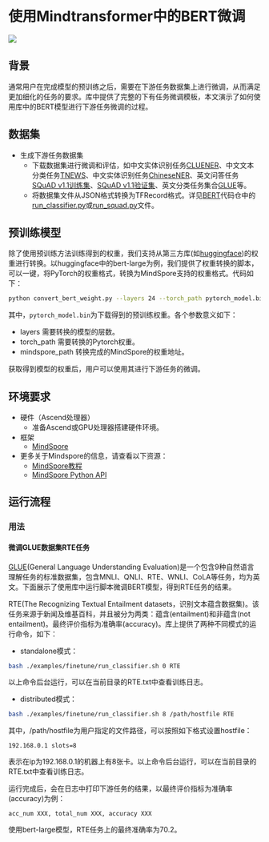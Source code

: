 # 使用Mindtransformer中的BERT微调

<a href="https://gitee.com/mindspore/docs/blob/master/docs/mindformer/docs/source_zh_cn/mindtransformer_bert_finetune.md" target="_blank"><img src="https://mindspore-website.obs.cn-north-4.myhuaweicloud.com/website-images/master/resource/_static/logo_source.png"></a>

## 背景

通常用户在完成模型的预训练之后，需要在下游任务数据集上进行微调，从而满足更加细化的任务的要求。库中提供了完整的下有任务微调模板，本文演示了如何使用库中的BERT模型进行下游任务微调的过程。

## 数据集

- 生成下游任务数据集
    - 下载数据集进行微调和评估，如中文实体识别任务[CLUENER](https://github.com/CLUEbenchmark/CLUENER2020)、中文文本分类任务[TNEWS](https://github.com/CLUEbenchmark/CLUE)、中文实体识别任务[ChineseNER](https://github.com/zjy-ucas/ChineseNER)、英文问答任务[SQuAD v1.1训练集](https://rajpurkar.github.io/SQuAD-explorer/dataset/train-v1.1.json)、[SQuAD v1.1验证集](https://rajpurkar.github.io/SQuAD-explorer/dataset/dev-v1.1.json)、英文分类任务集合[GLUE](https://gluebenchmark.com/tasks)等。
    - 将数据集文件从JSON格式转换为TFRecord格式。详见[BERT](https://github.com/google-research/bert)代码仓中的[run_classifier.py](https://github.com/google-research/bert/blob/master/run_classifier.py)或[run_squad.py](https://github.com/google-research/bert/blob/master/run_squad.py)文件。

## 预训练模型

除了使用预训练方法训练得到的权重，我们支持从第三方库(如[huggingface](https://huggingface.co/))的权重进行转换。以huggingface中的bert-large为例，我们提供了权重转换的脚本，可以一键，将PyTorch的权重格式，转换为MindSpore支持的权重格式。代码如下：

```bash
python convert_bert_weight.py --layers 24 --torch_path pytorch_model.bin --mindspore_path ./converted_mindspore_bert.ckpt
```

其中，`pytorch_model.bin`为下载得到的预训练权重。各个参数意义如下：

- layers                      需要转换的模型的层数。
- torch_path                  需要转换的Pytorch权重。
- mindspore_path              转换完成的MindSpore的权重地址。

获取得到模型的权重后，用户可以使用其进行下游任务的微调。

## 环境要求

- 硬件（Ascend处理器）
    - 准备Ascend或GPU处理器搭建硬件环境。
- 框架
    - [MindSpore](https://gitee.com/mindspore/mindspore)
- 更多关于Mindspore的信息，请查看以下资源：
    - [MindSpore教程](https://www.mindspore.cn/tutorials/zh-CN/master/index.html)
    - [MindSpore Python API](https://www.mindspore.cn/docs/zh-CN/master/index.html)

## 运行流程

### 用法

#### 微调GLUE数据集RTE任务

[GLUE](https://gluebenchmark.com/)(General Language Understanding Evaluation)是一个包含9种自然语言理解任务的标准数据集，包含MNLI、QNLI、RTE、WNLI、CoLA等任务，均为英文。下面展示了使用库中运行脚本微调BERT模型，得到RTE任务的结果。

RTE(The Recognizing Textual Entailment datasets，识别文本蕴含数据集)。该任务来源于新闻及维基百科，并且被分为两类：蕴含(entailment)和非蕴含(not entailment)。最终评价指标为准确率(accuracy)。库上提供了两种不同模式的运行命令，如下：

- standalone模式：

```bash
bash ./examples/finetune/run_classifier.sh 0 RTE
```

以上命令后台运行，可以在当前目录的RTE.txt中查看训练日志。

- distributed模式：

```bash
bash ./examples/finetune/run_classifier.sh 8 /path/hostfile RTE
```

其中，/path/hostfile为用户指定的文件路径，可以按照如下格式设置hostfile：

```text
192.168.0.1 slots=8
```

表示在ip为192.168.0.1的机器上有8张卡。以上命令后台运行，可以在当前目录的RTE.txt中查看训练日志。

运行完成后，会在日志中打印下游任务的结果，以最终评价指标为准确率(accuracy)为例：

```text
acc_num XXX, total_num XXX, accuracy XXX
```

使用bert-large模型，RTE任务上的最终准确率为70.2。
